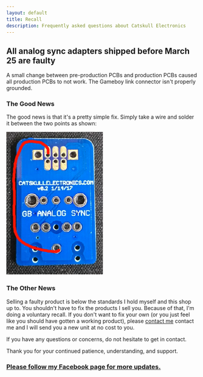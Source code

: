 ```yaml
---
layout: default
title: Recall
description: Frequently asked questions about Catskull Electronics
---
```

## All analog sync adapters shipped before March 25 are faulty

A small change between pre-production PCBs and production PCBs caused all production PCBs to not work. The Gameboy link connector isn't properly grounded.

### The Good News

The good news is that it's a pretty simple fix. Simply take a wire and solder it between the two points as shown:

<img src="/public/images/analogfix.png" alt="Fix for analog sync pcb">

### The Other News

Selling a faulty product is below the standards I hold myself and this shop up to. You shouldn't have to fix the products I sell you. Because of that, I'm doing a voluntary recall. If you don't want to fix your own (or you just feel like you should have gotten a working product), please <a href="mailto:bro@catskull.net?subject=Analog Sync Replacement">contact me</a> contact me and I will send you a new unit at no cost to you.

If you have any questions or concerns, do not hesitate to get in contact.

Thank you for your continued patience, understanding, and support.

### [Please follow my Facebook page for more updates.](https://www.facebook.com/catskullelectronics)
